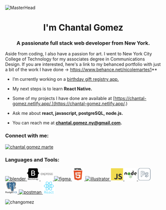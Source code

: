 ![MasterHead](https://sothebys-com.brightspotcdn.com/dims4/default/4e543c3/2147483647/strip/true/crop/1920x440+0+130/resize/1440x330!/quality/90/?url=http%3A%2F%2Fsothebys-brightspot-migration.s3.amazonaws.com%2Faf%2F64%2Fe0%2F92cf0ccd9127e64ec2044f437296a6e819fb1e774171613444e6005b4d%2Fmuhammad-ali-banner.jpg)<h1 align="center">I'm Chantal Gomez</h1>
<h3 align="center">A passionate full stack web developer from New York.</h3>

Aside from coding, I also have a passion for art. I went to New York City College of Technology for my associates degree in Communications Design. If you are interested, here's a link to my behanced portfolio with just a bit of the work I have done -> https://www.behance.net/nicolemartes1** 

- I’m currently working on a [birthday gift registry app.](https://giftune.netlify.app/)

- My next steps is to learn **React Native.**

- Some of my projects I have done are available at [https://chantal-gomez.netlify.app/.](https://chantal-gomez.netlify.app/.)

- Ask me about **react, javascript, postgreSQL, node.js.**

- You can reach me at **chantal.gomez.ny@gmail.com.**


<h3 align="left">Connect with me:</h3>
<p align="left">
<a href="https://linkedin.com/in/chantal gomez marte" target="blank"><img align="center" src="https://raw.githubusercontent.com/rahuldkjain/github-profile-readme-generator/master/src/images/icons/Social/linked-in-alt.svg" alt="chantal gomez marte" height="30" width="40" /></a>

<h3 align="left">Languages and Tools:</h3>
<p align="left"> <a href="https://www.blender.org/" target="_blank" rel="noreferrer"> <img src="https://download.blender.org/branding/community/blender_community_badge_white.svg" alt="blender" width="40" height="40"/> </a> <a href="https://getbootstrap.com" target="_blank" rel="noreferrer"> <img src="https://raw.githubusercontent.com/devicons/devicon/master/icons/bootstrap/bootstrap-plain-wordmark.svg" alt="bootstrap" width="40" height="40"/> </a> <a href="https://expressjs.com" target="_blank" rel="noreferrer"> <img src="https://raw.githubusercontent.com/devicons/devicon/master/icons/express/express-original-wordmark.svg" alt="express" width="40" height="40"/> </a> <a href="https://www.figma.com/" target="_blank" rel="noreferrer"> <img src="https://www.vectorlogo.zone/logos/figma/figma-icon.svg" alt="figma" width="40" height="40"/> </a> <a href="https://www.w3.org/html/" target="_blank" rel="noreferrer"> <img src="https://raw.githubusercontent.com/devicons/devicon/master/icons/html5/html5-original-wordmark.svg" alt="html5" width="40" height="40"/> </a> <a href="https://www.adobe.com/in/products/illustrator.html" target="_blank" rel="noreferrer"> <img src="https://www.vectorlogo.zone/logos/adobe_illustrator/adobe_illustrator-icon.svg" alt="illustrator" width="40" height="40"/> </a> <a href="https://developer.mozilla.org/en-US/docs/Web/JavaScript" target="_blank" rel="noreferrer"> <img src="https://raw.githubusercontent.com/devicons/devicon/master/icons/javascript/javascript-original.svg" alt="javascript" width="40" height="40"/> </a> <a href="https://nodejs.org" target="_blank" rel="noreferrer"> <img src="https://raw.githubusercontent.com/devicons/devicon/master/icons/nodejs/nodejs-original-wordmark.svg" alt="nodejs" width="40" height="40"/> </a> <a href="https://www.photoshop.com/en" target="_blank" rel="noreferrer"> <img src="https://raw.githubusercontent.com/devicons/devicon/master/icons/photoshop/photoshop-line.svg" alt="photoshop" width="40" height="40"/> </a> <a href="https://www.postgresql.org" target="_blank" rel="noreferrer"> <img src="https://raw.githubusercontent.com/devicons/devicon/master/icons/postgresql/postgresql-original-wordmark.svg" alt="postgresql" width="40" height="40"/> </a> <a href="https://postman.com" target="_blank" rel="noreferrer"> <img src="https://www.vectorlogo.zone/logos/getpostman/getpostman-icon.svg" alt="postman" width="40" height="40"/> </a> <a href="https://reactjs.org/" target="_blank" rel="noreferrer"> <img src="https://raw.githubusercontent.com/devicons/devicon/master/icons/react/react-original-wordmark.svg" alt="react" width="40" height="40"/> </a> </p>

<p><img align="center" src="https://github-readme-stats.vercel.app/api/top-langs?username=changomez&show_icons=true&locale=en&layout=compact" alt="changomez" /></p>
